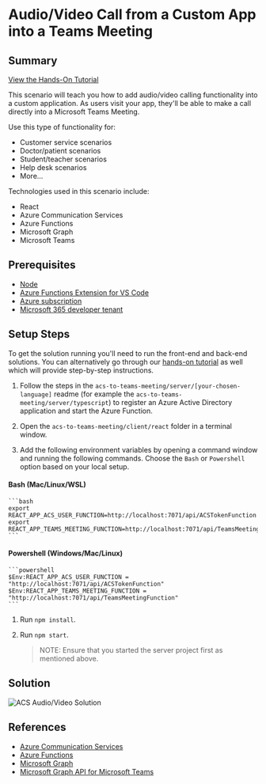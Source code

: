 # Audio/Video Call from a Custom App into a Teams Meeting 

## Summary 

[View the Hands-On Tutorial](https://microsoft.github.io/MicrosoftCloud/tutorials/docs/ACS%20to%20Teams)

This scenario will teach you how to add audio/video calling functionality into a custom application. As users visit your app, they'll be able to make a call directly into a Microsoft Teams Meeting.

Use this type of functionality for:
- Customer service scenarios
- Doctor/patient scenarios
- Student/teacher scenarios
- Help desk scenarios
- More...

Technologies used in this scenario include:
- React
- Azure Communication Services
- Azure Functions
- Microsoft Graph
- Microsoft Teams

## Prerequisites

- [Node](https://nodejs.org)
- [Azure Functions Extension for VS Code](https://marketplace.visualstudio.com/items?itemName=ms-azuretools.vscode-azurefunctions)
- [Azure subscription](https://azure.microsoft.com/free/search)
- [Microsoft 365 developer tenant](https://developer.microsoft.com/microsoft-365/dev-program)

## Setup Steps

To get the solution running you'll need to run the front-end and back-end solutions. You can alternatively go through our [hands-on tutorial](https://microsoft.github.io/MicrosoftCloud/tutorials/docs/ACS-to-Teams-Meeting) as well which will provide step-by-step instructions.

1. Follow the steps in the `acs-to-teams-meeting/server/[your-chosen-language]` readme (for example the `acs-to-teams-meeting/server/typescript`) to register an Azure Active Directory application and start the Azure Function.

1. Open the `acs-to-teams-meeting/client/react` folder in a terminal window.

1. Add the following environment variables by opening a command window and running the following commands. Choose the `Bash` or `Powershell` option based on your local setup.

#### Bash (Mac/Linux/WSL)

    ```bash
    export REACT_APP_ACS_USER_FUNCTION=http://localhost:7071/api/ACSTokenFunction
    export REACT_APP_TEAMS_MEETING_FUNCTION=http://localhost:7071/api/TeamsMeetingFunction
    ```

#### Powershell (Windows/Mac/Linux)

    ```powershell
    $Env:REACT_APP_ACS_USER_FUNCTION = "http://localhost:7071/api/ACSTokenFunction"
    $Env:REACT_APP_TEAMS_MEETING_FUNCTION = "http://localhost:7071/api/TeamsMeetingFunction"
    ```

1. Run `npm install`.

1. Run `npm start`.

    > NOTE: Ensure that you started the server project first as mentioned above.

## Solution

![ACS Audio/Video Solution](/tutorials/images/acs-to-teams-meeting/architecture.png "Scenario Architecture")

## References

- [Azure Communication Services](https://learn.microsoft.com/azure/communication-services)
- [Azure Functions](https://learn.microsoft.com/azure/azure-functions/functions-overview)
- [Microsoft Graph](https://learn.microsoft.com/graph/overview)
- [Microsoft Graph API for Microsoft Teams](https://learn.microsoft.com/graph/api/resources/teams-api-overview?view=graph-rest-1.0)


